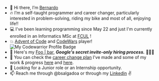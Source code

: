 - 👋 Hi there, I’m <a href="https://www.linkedin.com/in/bernardo-salgado-andrade/">Bernardo</a>
- 🔥 I’m a self-taught programmer and career changer, particularly interested in problem-solving, riding my bike and most of all, enjoying life!!
- 💻 I've been learning programming since May 22 and just I'm currently enrolled in an Informatics MSc at <a href="https://ciencias.ulisboa.pt/en/di">FCUL</a> ! 
- 💥 <a href="https://github.com/bsalgadoa/AdventOfCode">Advent of Code</a> and <a href="https://www.codewars.com/users/bsalgadoa">CodeWars</a> player! ![My Codewarrior Profile Badge](https://www.codewars.com/users/bsalgadoa/badges/micro) 
- 🐇 Here's my <a href="https://github.com/bsalgadoa/Foobar_WithGoogle">Foo | bar</a>, ***Google's secret invite-only hiring process.*** 🚀🚀🚀 
- 🏁 You can check the <a href="https://docs.google.com/spreadsheets/d/e/2PACX-1vSNQXJpYiS8HOoNH_O_yQqGznglm_qtQ4Ghpix7LTLv2thrsSqsNqGZaygR8WJ6JEvth06aVXLTta1I/pubhtml">career change plan</a>  I've made and some of my work & progress <a href="https://github.com/bsalgadoa/CodeWars">here</a> and <a href="https://github.com/bsalgadoa/AdventOfCode">here</a>.
- 👀 Looking for a Junior role or an Internship opportunity.
- 📫 Reach me through @bsalgadoa or through my <a href="https://www.linkedin.com/in/bernardo-salgado-andrade/">Linkedin</a> ✌️
<!---
bsalgadoa/bsalgadoa is a ✨ special ✨ repository because its `README.md` (this file) appears on your GitHub profile.
You can click the Preview link to take a look at your changes.
--->
